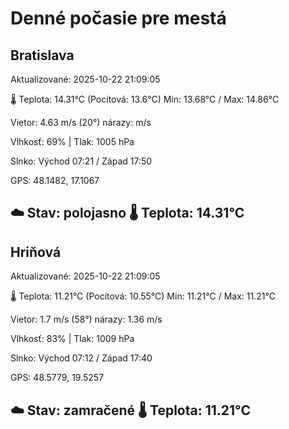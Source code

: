 ﻿# Denné počasie pre mestá

## Bratislava
Aktualizované: 2025-10-22 21:09:05

🌡️ Teplota: 14.31°C 
(Pocitová: 13.6°C)
Min: 13.68°C / Max: 14.86°C

Vietor: 4.63 m/s    (20°) 
nárazy:  m/s

Vlhkosť: 69% | Tlak: 1005 hPa

Slnko: Východ 07:21 / Západ 17:50

GPS: 48.1482, 17.1067

☁️ Stav: polojasno        🌡️ Teplota: 14.31°C
---

## Hriňová
Aktualizované: 2025-10-22 21:09:05

🌡️ Teplota: 11.21°C 
(Pocitová: 10.55°C)
Min: 11.21°C / Max: 11.21°C

Vietor: 1.7 m/s (58°)
nárazy: 1.36 m/s

Vlhkosť: 83% | Tlak: 1009 hPa

Slnko: Východ 07:12 / Západ 17:40

GPS: 48.5779, 19.5257

☁️ Stav: zamračené        🌡️ Teplota: 11.21°C
---
